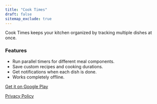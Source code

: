 ```yaml
---
title: "Cook Times"
draft: false
sitemap_exclude: true
---
```


Cook Times keeps your kitchen organized by tracking multiple dishes at once.

### Features

- Run parallel timers for different meal components.
- Save custom recipes and cooking durations.
- Get notifications when each dish is done.
- Works completely offline.

[Get it on Google Play](https://play.google.com/store/apps/details?id=com.arran4.cooking_times.cook_times)

[Privacy Policy](privacy/)
